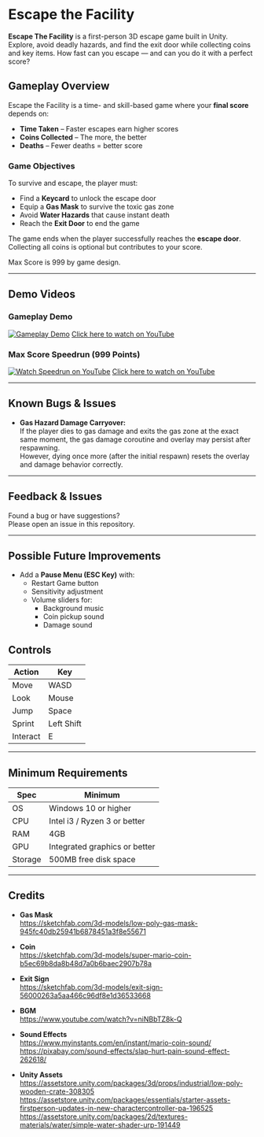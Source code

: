# Escape the Facility

**Escape The Facility** is a first-person 3D escape game built in Unity. Explore, avoid deadly hazards, and find the exit door while collecting coins and key items. How fast can you escape — and can you do it with a perfect score?

## Gameplay Overview

Escape the Facility is a time- and skill-based game where your **final score** depends on:

- **Time Taken** – Faster escapes earn higher scores  
- **Coins Collected** – The more, the better  
- **Deaths** – Fewer deaths = better score  

### Game Objectives

To survive and escape, the player must:

- Find a **Keycard** to unlock the escape door
- Equip a **Gas Mask** to survive the toxic gas zone  
- Avoid **Water Hazards** that cause instant death
- Reach the **Exit Door** to end the game 

The game ends when the player successfully reaches the **escape door**. Collecting all coins is optional but contributes to your score.

Max Score is 999 by game design.

---

## Demo Videos

### Gameplay Demo  
[![Gameplay Demo](https://img.youtube.com/vi/YKSbw5FFkUo/0.jpg)](https://youtu.be/YKSbw5FFkUo)
[Click here to watch on YouTube](https://youtu.be/N3LoRqUaNEY)

### Max Score Speedrun (999 Points)  
[![Watch Speedrun on YouTube](https://img.youtube.com/vi/N3LoRqUaNEY/0.jpg)](https://youtu.be/N3LoRqUaNEY)
[Click here to watch on YouTube](https://youtu.be/YKSbw5FFkUo)

---

## Known Bugs & Issues

- **Gas Hazard Damage Carryover:**  
  If the player dies to gas damage and exits the gas zone at the exact same moment, the gas damage coroutine and overlay may persist after respawning.  
  However, dying once more (after the initial respawn) resets the overlay and damage behavior correctly.

---

## Feedback & Issues
Found a bug or have suggestions?  
Please open an issue in this repository.

---

## Possible Future Improvements

- Add a **Pause Menu (ESC Key)** with:
  - Restart Game button
  - Sensitivity adjustment
  - Volume sliders for:
    - Background music
    - Coin pickup sound
    - Damage sound



## Controls

| Action         | Key         |
|----------------|-------------|
| Move           | WASD        |
| Look           | Mouse       |
| Jump           | Space       |
| Sprint         | Left Shift  |
| Interact       | E           |

---

## Minimum Requirements

| Spec           | Minimum                             |
|----------------|--------------------------------------|
| OS             | Windows 10 or higher                 |
| CPU            | Intel i3 / Ryzen 3 or better         |
| RAM            | 4GB                                  |
| GPU            | Integrated graphics or better        |
| Storage        | 500MB free disk space                |

---

## Credits

- **Gas Mask**  
  https://sketchfab.com/3d-models/low-poly-gas-mask-945fc40db25941b6878451a3f8e55671

- **Coin**  
  https://sketchfab.com/3d-models/super-mario-coin-b5ec69b8da8b48d7a0b6baec2907b78a

- **Exit Sign**  
  https://sketchfab.com/3d-models/exit-sign-56000263a5aa466c96df8e1d36533668

- **BGM**  
  https://www.youtube.com/watch?v=niNBbTZ8k-Q

- **Sound Effects**  
  https://www.myinstants.com/en/instant/mario-coin-sound/  
  https://pixabay.com/sound-effects/slap-hurt-pain-sound-effect-262618/

- **Unity Assets**  
  https://assetstore.unity.com/packages/3d/props/industrial/low-poly-wooden-crate-308305  
  https://assetstore.unity.com/packages/essentials/starter-assets-firstperson-updates-in-new-charactercontroller-pa-196525  
  https://assetstore.unity.com/packages/2d/textures-materials/water/simple-water-shader-urp-191449


